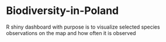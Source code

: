 # Biodiversity-in-Poland
R shiny dashboard with purpose is to visualize selected species observations on the map and how often it is observed

